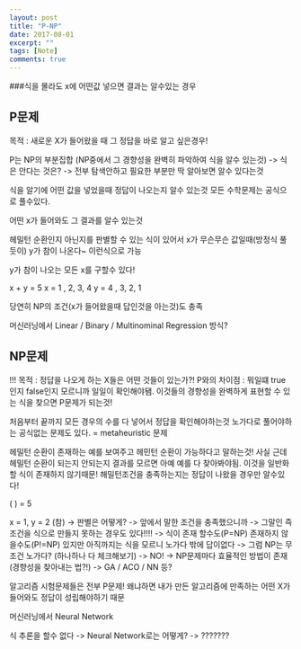 ```yaml
---
layout: post
title: "P-NP"
date: 2017-08-01
excerpt: ""
tags: [Note]
comments: true
---
```


###식을 몰라도 x에 어떤값 넣으면 결과는 알수있는 경우

## P문제
목적 : 새로운 X가 들어왔을 때 그 정답을 바로 알고 싶은경우!

P는 NP의 부분집합 (NP중에서 그 경향성을 완벽히 파악하여 식을 알수 있는것)
-> 식은 안다는 것은? -> 전부 탐색안하고 필요한 부분만 딱 알아보면 알수 있다는것

식을 알기에 어떤 값을 넣었을때 정답이 나오는지 알수 있는것
모든 수학문제는 공식으로 풀수있다.

어떤 x가 들어와도 그 결과를 알수 있는것

헤밀턴 순환인지 아닌지를 판별할 수 있는 식이 있어서
x가 무슨무슨 값일때(방정식 풀듯이) y가 참이 나온다~ 이런식으로 가능

y가 참이 나오는 모든 x를 구할수 있다!

x + y = 5
x = 1 , 2, 3, 4
y = 4 , 3, 2, 1

당연히 NP의 조건(x가 들어왔을때 답인것을 아는것)도 충족

머신러닝에서 Linear / Binary / Multinominal Regression 방식?


## NP문제
!!! 목적 : 정답을 나오게 하는 X들은 어떤 것들이 있는가?!
P와의 차이점 : 뭐일떄 true인지 false인지 모르니까 일일이 확인해야됌.
이것들의 경향성을 완벽하게 표현할 수 있는 식을 찾으면 P문제가 되는것!

처음부터 끝까지 모든 경우의 수를 다 넣어서 정답을 확인해야하는것
노가다로 풀어야하는 공식없는 문제도 있다.
= metaheuristic 문제

헤밀턴 순환이 존재하는 예를 보여주고 헤민턴 순환이 가능하다고 말하는것!
사실 근데 헤밀턴 순환이 되는지 안되는지 결과를 모르면 아예 예를 다 찾아봐야됨.
이것을 일반화 할 식이 존재하지 않기때문!
해밀턴조건을 충족하는지는 정답이 나왔을 경우만 알수있다!

(    ) = 5

x = 1, y = 2 (참) -> 판별은 어떻게? -> 앞에서 말한 조건을 충족했으니까 -> 그말인 즉 조건을 식으로 만들지 못하는 경우도 있다!!!!
-> 식이 존재 할수도(P=NP) 존재하지 않을수도(P!=NP) 있지만 아직까지는 식을 모르니 노가다 밖에 답이없다
-> 그럼 NP는 무조건 노가다? (하나하나 다 체크해보기) -> NO!
-> NP문제마다 효율적인 방법이 존재 (경향성을 찾아내는 법?!)
-> GA / ACO / NN 등?


알고리즘 시험문제들은 전부 P문제!
왜냐하면 내가 만든 알고리즘에 만족하는 어떤 X가 들어와도 정답이 성립해야하기 때문

머신러닝에서 Neural Network

식 추론을 할수 없다 -> Neural Network로는 어떻게? -> ???????
